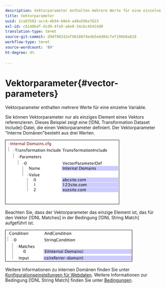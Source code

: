 ```yaml
---
description: Vektorparameter enthalten mehrere Werte für eine einzelne Variable.
title: Vektorparameter
uuid: 2ca83502-acc4-4b94-b0e4-a48a596e7623
exl-id: c6140bdf-dcd9-4fa9-a6e0-34cbc45414d0
translation-type: tm+mt
source-git-commit: d9df90242ef96188f4e4b5e6d04cfef196b0a628
workflow-type: tm+mt
source-wordcount: '89'
ht-degree: 4%

---
```


# Vektorparameter{#vector-parameters}

Vektorparameter enthalten mehrere Werte für eine einzelne Variable.

Sie können Vektorparameter nur als einziges Element eines Vektors referenzieren. Dieses Beispiel zeigt eine [!DNL Transformation Dataset Include]-Datei, die einen Vektorparameter definiert. Der Vektorparameter &quot;Interne Domänen&quot;besteht aus drei Werten.

![](assets/cfg_WebParameters_InternalDomains.png)

Beachten Sie, dass der Vektorparameter das einzige Element ist, das für den Vektor [!DNL Matches] in der Bedingung [!DNL String Match] aufgeführt ist.

![](assets/cfg_Parameters_InternalDomains_Ref.png)

Weitere Informationen zu internen Domänen finden Sie unter [Konfigurationseinstellungen für Webdaten](../../../../home/c-dataset-const-proc/c-config-web-data/c-config-web-data.md#concept-9a306b65483a484bb3f6f3c1d7e77519). Weitere Informationen zur Bedingung [!DNL String Match] finden Sie unter [Bedingungen](../../../../home/c-dataset-const-proc/c-conditions/c-abt-cond.md).

